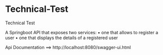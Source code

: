 # Technical-Test
Technical Test


A Springboot API that exposes two services:
• one that allows to register a user
• one that displays the details of a registered user

Api Documentation ==> http://localhost:8080/swagger-ui.html
